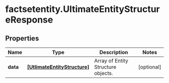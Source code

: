 # factsetentity.UltimateEntityStructureResponse

## Properties

Name | Type | Description | Notes
------------ | ------------- | ------------- | -------------
**data** | [**[UtlimateEntityStructure]**](UtlimateEntityStructure.md) | Array of Entity Structure objects. | [optional] 


